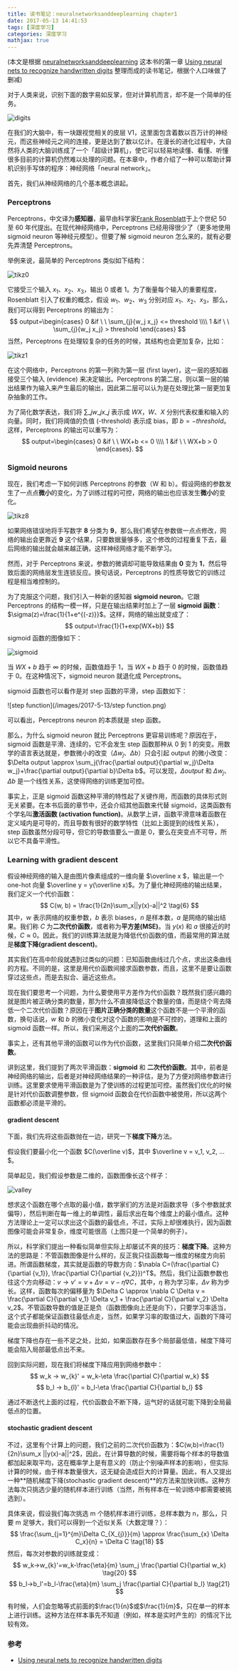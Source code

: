 ```yaml
---
title: 读书笔记：neuralnetworksanddeeplearning chapter1
date: 2017-05-13 14:41:53
tags: [深度学习]
categories: 深度学习
mathjax: true
---
```


(本文是根据 [neuralnetworksanddeeplearning](http://neuralnetworksanddeeplearning.com/index.html) 这本书的第一章 [Using neural nets to recognize handwritten digits](http://neuralnetworksanddeeplearning.com/chap1.html) 整理而成的读书笔记，根据个人口味做了删减)

对于人类来说，识别下面的数字易如反掌，但对计算机而言，却不是一个简单的任务。

![digits](/images/2017-5-13/digits.png)

在我们的大脑中，有一块跟视觉相关的皮层 V1，这里面包含着数以百万计的神经元，而这些神经元之间的连接，更是达到了数以亿计。在漫长的进化过程中，大自然将人类的大脑训练成了一个「超级计算机」，使它可以轻易地读懂、看懂、听懂很多目前的计算机仍然难以处理的问题。在本章中，作者介绍了一种可以帮助计算机识别手写体的程序：神经网络「neural network」。

<!--more-->

首先，我们从神经网络的几个基本概念讲起。

### Perceptrons

Perceptrons，中文译为**感知器**，最早由科学家[Frank Rosenblatt](http://en.wikipedia.org/wiki/Frank_Rosenblatt)于上个世纪 50 至 60 年代提出。在现代神经网络中，Perceptrons 已经用得很少了（更多地使用 sigmoid neuron 等神经元模型）。但要了解 sigmoid neuron 怎么来的，就有必要先弄清楚 Perceptrons。

举例来说，最简单的 Perceptrons 类似如下结构：

![tikz0](/images/2017-5-13/tikz0.png)

它接受三个输入 $x_1$、$x_2$、$x_3$，输出 0 或者 1。为了衡量每个输入的重要程度，Rosenblatt 引入了权重的概念，假设 $w_1$、$w_2$、$w_3$ 分别对应 $x_1$、$x_2$、$x_3$，那么，我们可以得到 Perceptrons 的输出为：
$$
output=\begin{cases} 0 &if \ \ \sum_{j}{w_j x_j} <= threshold \\\\
1 &if \ \ \sum_{j}{w_j x_j} > threshold
 \end{cases}
$$
当然，Perceptrons 在处理较复杂的任务的时候，其结构也会更加复杂，比如：

![tikz1](/images/2017-5-13/tikz1.png)

在这个网络中，Perceptrons 的第一列称为第一层 (first layer)，这一层的感知器接受三个输入 (evidence) 来决定输出。Perceptrons 的第二层，则以第一层的输出结果作为输入来产生最后的输出，因此第二层可以认为是在处理比第一层更加复杂抽象的工作。

为了简化数学表达，我们将 $\sum\_{j}{w\_jx\_j}$ 表示成 $WX$，$W$、$X$ 分别代表权重和输入的向量。同时，我们将阈值的负值 (-threshold) 表示成 bias，即 $b = -threshold$。这样，Perceptrons 的输出可以重写为：
$$
output=\begin{cases} 0 &if \ \ WX+b <= 0 \\\\ 1 &if \ \ WX+b > 0 \end{cases}.
$$

### Sigmoid neurons

现在，我们考虑一下如何训练 Perceptrons 的参数（W 和 b）。假设网络的参数发生了一点点**微小**的变化，为了训练过程的可控，网络的输出也应该发生**微小**的变化。

![tikz8](/images/2017-5-13/tikz8.png)

如果网络错误地将手写数字 **8** 分类为 **9**，那么我们希望在参数做一点点修改，网络的输出会更靠近 **9** 这个结果，只要数据量够多，这个修改的过程重复下去，最后网络的输出就会越来越正确，这样神经网络才能不断学习。

然而，对于 Perceptrons 来说，参数的微调却可能导致结果由 **0** 变为 **1**，然后导致后面的网络层发生连锁反应。换句话说，Perceptrons 的性质导致它的训练过程是相当难控制的。

为了克服这个问题，我们引入一种新的感知器 **sigmoid neuron**。它跟 Perceptrons 的结构一模一样，只是在输出结果时加上了一层 **sigmoid 函数**：$\sigma(z)=\frac{1}{1+e^{(-z)}}$。这样，网络的输出就变成了：
$$
output=\frac{1}{1+exp(WX+b)}
$$
sigmoid 函数的图像如下：

![sigmoid](/images/2017-5-13/sigmoid.png)

当 $WX+b$ 趋于 ∞ 的时候，函数值趋于 1，当 $WX+b$ 趋于 0 的时候，函数值趋于 0。在这种情况下，sigmoid neuron 就退化成 Perceptrons。

sigmoid 函数也可以看作是对 step 函数的平滑，step 函数如下：

![step function](/images/2017-5-13/step function.png)

可以看出，Perceptrons neuron 的本质就是 step 函数。

那么，为什么 sigmoid neuron 就比 Perceptrons 更容易训练呢？原因在于，sigmoid 函数是平滑、连续的，它不会发生 step 函数那种从 0 到 1 的突变。用数学的语言表达就是，参数微小的改变（$\Delta w_j$、$\Delta b$）只会引起 output 的微小改变：$\Delta output \approx \sum_j{\frac{\partial output}{\partial w_j}\Delta w_j}+\frac{\partial output}{\partial b}\Delta b$。可以发现，$\Delta output$ 和 $\Delta w_j$、$\Delta b$ 是一个线性关系，这使得网络的训练更加可控。

事实上，正是 sigmoid 函数这种平滑的特性起了关键作用，而函数的具体形式则无关紧要。在本书后面的章节中，还会介绍其他函数来代替 sigmoid，这类函数有个学名叫**激活函数 (activation function)**。从数学上讲，函数平滑意味着函数在定义域内是可导的，而且导数有很好的数学特性（比如上面提到的线性关系），step 函数虽然分段可导，但它的导数值要么一直是 0，要么在突变点不可导，所以它不具备平滑性。

### Learning with gradient descent

假设神经网络的输入是由图片像素组成的一维向量 $\overline x $，输出是一个 one-hot 向量 $\overline y = y(\overline x)$。为了量化神经网络的输出结果，我们定义一个代价函数：
$$
C(w, b) = \frac{1}{2n}\sum_x||y(x)-a||^2    \tag{6}
$$
其中，$w$ 表示网络的权重参数，$b$ 表示 biases，$n$ 是样本数，$a$ 是网络的输出结果。我们称 $C$ 为**二次代价函数**，或者称为**平方差(MSE)**。当 $y(x)$ 和 $a$ 很接近的时候，$C \approx 0$。因此，我们的训练算法就是为降低代价函数的值，而最常用的算法就是**梯度下降(gradient descent)**。

其实我们在高中阶段就遇到过类似的问题：已知函数曲线过几个点，求出这条曲线的方程。不同的是，这里是用代价函数间接求函数参数，而且，这里不是要让函数穿过这些点，而是去拟合、逼近这些点。

现在我们要思考一个问题，为什么要使用平方差作为代价函数？既然我们感兴趣的就是图片被正确分类的数量，那为什么不直接降低这个数量的值，而是绕个弯去降低一个二次代价函数？原因在于**图片正确分类的数量**这个函数不是一个平滑的函数，换句话说，$w$ 和 $b$ 的微小变化对这个函数的影响是不可控的，道理和上面的 sigmoid 函数一样。所以，我们采用这个上面的**二次代价函数**。

事实上，还有其他平滑的函数可以作为代价函数，这里我们只简单介绍**二次代价函数**。

讲到这里，我们提到了两次平滑函数：**sigmoid** 和 **二次代价函数**。其中，前者是神经网络的输出，后者是对神经网络结果的一种评估，是为了方便对网络参数进行训练。这里要求使用平滑函数是为了使训练的过程更加可控。虽然我们优化的时候是针对代价函数调整参数，但 sigmoid 函数会在代价函数中被使用，所以这两个函数都必须是平滑的。

#### gradient descent

下面，我们先将这些函数抛在一边，研究一下**梯度下降**方法。

假设我们要最小化一个函数 $C(\overline v)$，其中 $\overline v = v_1, v_2, …$。

简单起见，我们假设参数是二维的，函数图像长这个样子：

![valley](/images/2017-5-13/valley.png)

想求这个函数在哪个点取的最小值，数学家们的方法是对函数求导（多个参数就求偏导），然后判断在每一维上的单调性，最后求出在每个维度上的最小值点。这种方法理论上一定可以求出这个函数的最低点，不过，实际上却很难执行，因为函数图像可能会非常复杂，维度可能很高（上图只是一个简单的例子）。

所以，科学家们提出一种看似简单但实际上却屡试不爽的技巧：**梯度下降**。这种方法的思路是：不管函数图像是什么样的，反正我只往函数每一维度的梯度方向前进。所谓函数梯度，其实就是函数的导数方向：$\nabla C=(\frac{\partial C}{\partial {v_1}}, \frac{\partial C}{\partial {v_2}})^T$。然后，我们让函数参数也往这个方向移动：$v → v' = v + \Delta v = v -\eta \nabla C$，其中，$\eta$ 称为学习率，$\Delta v$ 称为步长。这样，函数每次的偏移量为 $\Delta C \approx \nabla C \Delta v = \frac{\partial C}{\partial v_1} \Delta v_1 +  \frac{\partial C}{\partial v_2} \Delta v_2$。不管函数导数的值是正是负（函数图像向上还是向下），只要学习率适当，这个式子都能保证函数往最低点走，当然，如果学习率的取值过大，函数的下降可能会出现曲折抖动的情况。

梯度下降也存在一些不足之处，比如，如果函数存在多个局部最低值，梯度下降可能会陷入局部最低点出不来。

回到实际问题，现在我们将梯度下降应用到网络参数中：
$$
w_k → w_{k}' = w_k-\eta \frac{\partial C}{\partial w_k}
$$
$$
b_l → b_{l}' = b_l-\eta \frac{\partial C}{\partial b_l}
$$

通过不断迭代上面的过程，代价函数会不断下降，运气好的话就可能下降到全局最低点的位置。

####  stochastic gradient descent

不过，这里有个计算上的问题，我们之前的二次代价函数为：$C(w,b)=\frac{1}{2n}\sum_x ||y(x)-a||^2$，因此，在计算导数的时候，需要将每个样本的导数值都加起来取平均，这在概率学上是有意义的（防止个别噪声样本的影响），但实际计算的时候，由于样本数量很大，这无疑会造成巨大的计算量。因此，有人又提出一种**随机梯度下降(stochastic gradient descent)**的方法来加快训练。这种方法每次只挑选少量的随机样本进行训练（当然，所有样本在一轮训练中都需要被挑选到）。

具体来说，假设我们每次挑选 m 个随机样本进行训练，总样本数为 n，那么，只要 m 足够大，我们可以得到一个近似关系（大数定理？）：
$$
\frac{\sum_{j=1}^{m}\Delta C_{X_{j}}}{m} \approx \frac{\sum_{x} \Delta C_x}{n} = \Delta C  \tag{18}
$$
然后，每次对参数的训练就变成：
$$
w_k→w_{k}'=w_k-\frac{\eta}{m} \sum_j \frac{\partial C}{\partial w_k} \tag{20}
$$
$$
b_l→b_l'=b_l-\frac{\eta}{m} \sum_j \frac{\partial C}{\partial b_l}  \tag{21}
$$

有时候，人们会忽略等式前面的$\frac{1}{n}$或$\frac{1}{m}$，只在单一的样本上进行训练。这种方法在样本事先不知道（例如，样本是实时产生的）的情况下比较有效。

### 参考

+ [Using neural nets to recognize handwritten digits](http://neuralnetworksanddeeplearning.com/chap1.html)